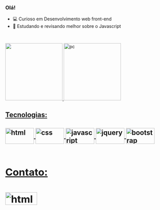 ### Olá!


- 💻 Curioso em Desenvolvimento web front-end
- 📜 Estudando e revisando melhor sobre o Javascript

<br><div>
  <a href="https://github.com/Jr-Davi">
    <img height="180em" src="https://github-readme-stats.vercel.app/api?username=Jr-Davi&count_private=true&show_icons=true&theme=dark">
    <img alt="pc" height="180" width="180" src="https://media.giphy.com/media/PmAjqmm4beKervYzFr/giphy.gif?cid=ecf05e47q7oqoxms4njy10vd0t7nopx7pnt3n654mqq15kb9&rid=giphy.gif&ct=g">
</div>

<h2>Tecnologias:<h2>
<div style="display: inline_block">
  <img align="center" alt="html" height="50" width="90" src="https://cdn.jsdelivr.net/gh/devicons/devicon/icons/html5/html5-original.svg">
  <img align="center" alt="css" height="50" width="90" src="https://cdn.jsdelivr.net/gh/devicons/devicon/icons/css3/css3-original.svg">
  <img align="center" alt="javascript" height="50" width="90" src="https://cdn.jsdelivr.net/gh/devicons/devicon/icons/javascript/javascript-original.svg">
  <img align="center" alt="jquery" height="50" width="90" src="https://cdn.jsdelivr.net/gh/devicons/devicon/icons/jquery/jquery-plain-wordmark.svg">
  <img align="center" alt="bootstrap" height="50" width="90" src="https://cdn.jsdelivr.net/gh/devicons/devicon/icons/bootstrap/bootstrap-plain-wordmark.svg"><br><br>
  
<h2>Contato:<h2>
  <a href="https://www.linkedin.com/in/davi-santana-da-silva-junior-556475181?            lipi=urn%3Ali%3Apage%3Ad_flagship3_profile_view_base_contact_details%3BCgnNXF9cT6WsC3haDtZmeg%3D%3D">
   <img align="center" alt="html" height="40" width="100" src="https://cdn.jsdelivr.net/gh/devicons/devicon/icons/linkedin/linkedin-original.svg">
  </a>

